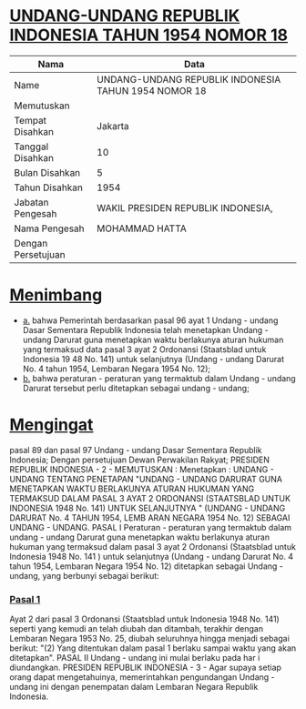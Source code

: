# [UNDANG-UNDANG REPUBLIK INDONESIA TAHUN 1954 NOMOR 18](http://example.org/legal/document/uu/1954/18)

| Nama | Data |
| ------ | ----- |
|Name|UNDANG-UNDANG REPUBLIK INDONESIA TAHUN 1954 NOMOR 18|
|Memutuskan||
|Tempat Disahkan|Jakarta|
|Tanggal Disahkan|10|
|Bulan Disahkan|5|
|Tahun Disahkan|1954|
|Jabatan Pengesah|WAKIL PRESIDEN REPUBLIK INDONESIA,|
|Nama Pengesah|MOHAMMAD HATTA|
|Dengan Persetujuan||
# [Menimbang](http://example.org/legal/document/uu/1954/18/menimbang)

* [a.](http://example.org/legal/document/uu/1954/18/menimbang/point/a) bahwa Pemerintah berdasarkan pasal 96 ayat 1 Undang - undang Dasar Sementara Republik Indonesia telah menetapkan Undang - undang Darurat guna menetapkan waktu berlakunya aturan hukuman yang termaksud data pasal 3 ayat 2 Ordonansi (Staatsblad untuk Indonesia 19 48 No. 141) untuk selanjutnya (Undang - undang Darurat No. 4 tahun 1954, Lembaran Negara 1954 No. 12);
* [b.](http://example.org/legal/document/uu/1954/18/menimbang/point/b) bahwa peraturan - peraturan yang termaktub dalam Undang - undang Darurat tersebut perlu ditetapkan sebagai undang - undang;
# [Mengingat](http://example.org/legal/document/uu/1954/18/mengingat)
pasal 89 dan pasal 97 Undang - undang Dasar Sementara Republik Indonesia; Dengan persetujuan Dewan Perwakilan Rakyat; PRESIDEN REPUBLIK INDONESIA - 2 - MEMUTUSKAN : Menetapkan : UNDANG - UNDANG TENTANG PENETAPAN "UNDANG - UNDANG DARURAT GUNA MENETAPKAN WAKTU BERLAKUNYA ATURAN HUKUMAN YANG TERMAKSUD DALAM PASAL 3 AYAT 2 ORDONANSI (STAATSBLAD UNTUK INDONESIA 1948 No. 141) UNTUK SELANJUTNYA " (UNDANG - UNDANG DARURAT No. 4 TAHUN 1954, LEMB ARAN NEGARA 1954 No. 12) SEBAGAI UNDANG - UNDANG. PASAL I Peraturan - peraturan yang termaktub dalam undang - undang Darurat guna menetapkan waktu berlakunya aturan hukuman yang termaksud dalam pasal 3 ayat 2 Ordonansi (Staatsblad untuk Indonesia 1948 No. 141 ) untuk selanjutnya (Undang - undang Darurat No. 4 tahun 1954, Lembaran Negara 1954 No. 12) ditetapkan sebagai Undang - undang, yang berbunyi sebagai berikut:

### [Pasal 1](http://example.org/legal/document/uu/1954/18/pasal/0001)
Ayat 2 dari pasal 3 Ordonansi (Staatsblad untuk Indonesia 1948 No. 141) seperti yang kemudi an telah diubah dan ditambah, terakhir dengan Lembaran Negara 1953 No. 25, diubah seluruhnya hingga menjadi sebagai berikut: "(2) Yang ditentukan dalam pasal 1 berlaku sampai waktu yang akan ditetapkan". PASAL II Undang - undang ini mulai berlaku pada har i diundangkan. PRESIDEN REPUBLIK INDONESIA - 3 - Agar supaya setiap orang dapat mengetahuinya, memerintahkan pengundangan Undang - undang ini dengan penempatan dalam Lembaran Negara Republik Indonesia.
